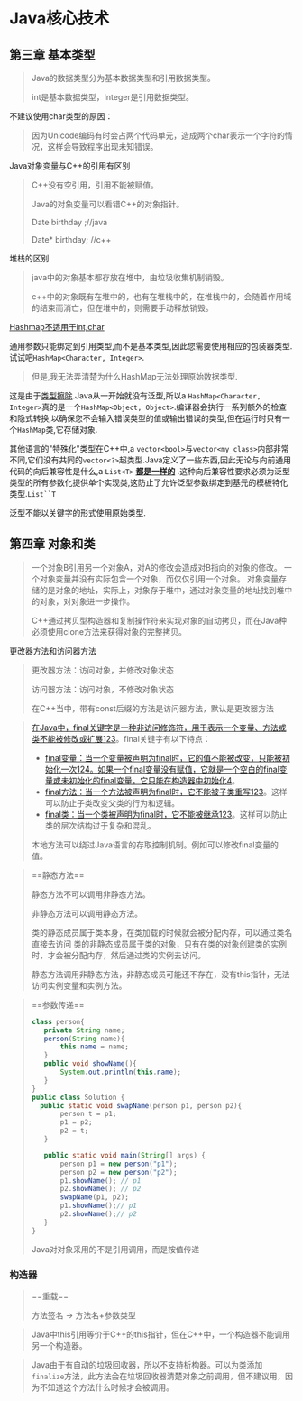 # Java核心技术

## 第三章 基本类型



> Java的数据类型分为基本数据类型和引用数据类型。
>
> int是基本数据类型，Integer是引用数据类型。

不建议使用char类型的原因：

> 因为Unicode编码有时会占两个代码单元，造成两个char表示一个字符的情况，这样会导致程序出现未知错误。



Java对象变量与C++的引用有区别

> C++没有空引用，引用不能被赋值。
>
> Java的对象变量可以看错C++的对象指针。
>
> Date birthday ;//java
>
> Date* birthday; //c++
>
> 

堆栈的区别

> java中的对象基本都存放在堆中，由垃圾收集机制销毁。
>
> c++中的对象既有在堆中的，也有在堆栈中的，在堆栈中的，会随着作用域的结束而消亡，但在堆中的，则需要手动释放销毁。



 [Hashmap不适用于int,char](https://qa.1r1g.com/sf/ask/925142011/#)

通用参数只能绑定到引用类型,而不是基本类型,因此您需要使用相应的包装器类型.试试吧`HashMap<Character, Integer>`.

> 但是,我无法弄清楚为什么HashMap无法处理原始数据类型.

这是由于[类型擦除](http://docs.oracle.com/javase/tutorial/java/generics/erasure.html).Java从一开始就没有泛型,所以a `HashMap<Character, Integer>`真的是一个`HashMap<Object, Object>`.编译器会执行一系列额外的检查和隐式转换,以确保您不会输入错误类型的值或输出错误的类型,但在运行时只有一个`HashMap`类,它存储对象.

其他语言的"特殊化"类型在C++中,a `vector<bool>`与`vector<my_class>`内部非常不同,它们没有共同的`vector<?>`超类型.Java定义了一些东西,因此无论与向前通用代码的向后兼容性是什么,a `List<T>` [**都是一样的**](https://en.wikipedia.org/wiki/Is-a) .这种向后兼容性要求必须为泛型类型的所有参数化提供单个实现类,这防止了允许泛型参数绑定到基元的模板特化类型.`List``T`

泛型不能以关键字的形式使用原始类型.

## 第四章 对象和类



> 一个对象B引用另一个对象A，对A的修改会造成对B指向的对象的修改。
> 一个对象变量并没有实际包含一个对象，而仅仅引用一个对象。
> 对象变量存储的是对象的地址，实际上，对象存于堆中，通过对象变量的地址找到堆中的对象，对对象进一步操作。
>
> C++通过拷贝型构造器和复制操作符来实现对象的自动拷贝，而在Java种必须使用clone方法来获得对象的完整拷贝。



更改器方法和访问器方法

> 更改器方法：访问对象，并修改对象状态
>
> 访问器方法：访问对象，不修改对象状态
>
> 在C++当中，带有const后缀的方法是访问器方法，默认是更改器方法

> [在Java中，final关键字是一种非访问修饰符，用于表示一个变量、方法或类不能被修改或扩展](https://www.geeksforgeeks.org/final-keyword-in-java/)[1](https://www.geeksforgeeks.org/final-keyword-in-java/)[2](https://www.programiz.com/java-programming/final-keyword)[3](https://www.w3schools.com/java/ref_keyword_final.asp)。final关键字有以下特点：
>
> - [final变量：当一个变量被声明为final时，它的值不能被改变，只能被初始化一次](https://www.geeksforgeeks.org/final-keyword-in-java/)[1](https://www.geeksforgeeks.org/final-keyword-in-java/)[2](https://www.programiz.com/java-programming/final-keyword)[4](https://www.javatpoint.com/final-keyword)[。如果一个final变量没有赋值，它就是一个空白的final变量或未初始化的final变量，它只能在构造器中初始化](https://www.javatpoint.com/final-keyword)[4](https://www.javatpoint.com/final-keyword)。
> - [final方法：当一个方法被声明为final时，它不能被子类重写](https://www.geeksforgeeks.org/final-keyword-in-java/)[1](https://www.geeksforgeeks.org/final-keyword-in-java/)[2](https://www.programiz.com/java-programming/final-keyword)[3](https://www.w3schools.com/java/ref_keyword_final.asp)。这样可以防止子类改变父类的行为和逻辑。
> - [final类：当一个类被声明为final时，它不能被继承](https://www.geeksforgeeks.org/final-keyword-in-java/)[1](https://www.geeksforgeeks.org/final-keyword-in-java/)[2](https://www.programiz.com/java-programming/final-keyword)[3](https://www.w3schools.com/java/ref_keyword_final.asp)。这样可以防止类的层次结构过于复杂和混乱。
>
> 本地方法可以绕过Java语言的存取控制机制。例如可以修改final变量的值。

> ==静态方法==
>
> 静态方法不可以调用非静态方法。
>
> 非静态方法可以调用静态方法。
>
> 类的静态成员属于类本身，在类加载的时候就会被分配内存，可以通过类名直接去访问
> 类的非静态成员属于类的对象，只有在类的对象创建类的实例时，才会被分配内存，然后通过类的实例去访问。
>
> 静态方法调用非静态方法，非静态成员可能还不存在，没有this指针，无法访问实例变量和实例方法。

>==参数传递==
>
>```java
>class person{
>    private String name;
>    person(String name){
>        this.name = name;
>    }
>    public void showName(){
>        System.out.println(this.name);
>    }
>}
>public class Solution {
>	public static void swapName(person p1, person p2){
>        person t = p1;
>        p1 = p2;
>        p2 = t;
>    }
>
>    public static void main(String[] args) {
>        person p1 = new person("p1");
>        person p2 = new person("p2");
>        p1.showName(); // p1
>        p2.showName(); // p2
>        swapName(p1, p2);
>        p1.showName();// p1 
>        p2.showName();// p2
>    }
>}
>```
>
>Java对对象采用的不是引用调用，而是按值传递

### 构造器

> ==重载==
>
> 方法签名 -> 方法名+参数类型

> Java中this引用等价于C++的this指针，但在C++中，一个构造器不能调用另一个构造器。

> Java由于有自动的垃圾回收器，所以不支持析构器。可以为类添加`finalize`方法，此方法会在垃圾回收器清楚对象之前调用，但不建议用，因为不知道这个方法什么时候才会被调用。
